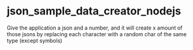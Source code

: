 # json_sample_data_creator_nodejs
Give the application a json and a number, and it will create x amount of those jsons by replacing each character with a random char of the same type (except symbols) 
